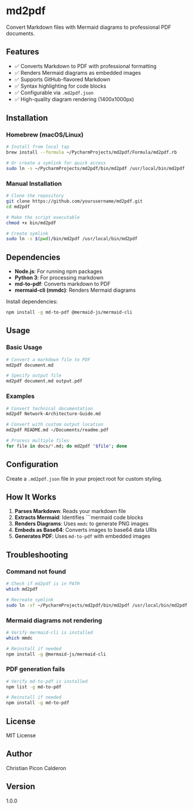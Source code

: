 # md2pdf

Convert Markdown files with Mermaid diagrams to professional PDF documents.

## Features

- ✅ Converts Markdown to PDF with professional formatting
- ✅ Renders Mermaid diagrams as embedded images
- ✅ Supports GitHub-flavored Markdown
- ✅ Syntax highlighting for code blocks
- ✅ Configurable via `.md2pdf.json`
- ✅ High-quality diagram rendering (1400x1000px)

## Installation

### Homebrew (macOS/Linux)

```bash
# Install from local tap
brew install --formula ~/PycharmProjects/md2pdf/Formula/md2pdf.rb

# Or create a symlink for quick access
sudo ln -s ~/PycharmProjects/md2pdf/bin/md2pdf /usr/local/bin/md2pdf
```

### Manual Installation

```bash
# Clone the repository
git clone https://github.com/yourusername/md2pdf.git
cd md2pdf

# Make the script executable
chmod +x bin/md2pdf

# Create symlink
sudo ln -s $(pwd)/bin/md2pdf /usr/local/bin/md2pdf
```

## Dependencies

- **Node.js**: For running npm packages
- **Python 3**: For processing markdown
- **md-to-pdf**: Converts markdown to PDF
- **mermaid-cli (mmdc)**: Renders Mermaid diagrams

Install dependencies:

```bash
npm install -g md-to-pdf @mermaid-js/mermaid-cli
```

## Usage

### Basic Usage

```bash
# Convert a markdown file to PDF
md2pdf document.md

# Specify output file
md2pdf document.md output.pdf
```

### Examples

```bash
# Convert technical documentation
md2pdf Network-Architecture-Guide.md

# Convert with custom output location
md2pdf README.md ~/Documents/readme.pdf

# Process multiple files
for file in docs/*.md; do md2pdf "$file"; done
```

## Configuration

Create a `.md2pdf.json` file in your project root for custom styling.

## How It Works

1. **Parses Markdown**: Reads your markdown file
2. **Extracts Mermaid**: Identifies ```mermaid code blocks
3. **Renders Diagrams**: Uses `mmdc` to generate PNG images
4. **Embeds as Base64**: Converts images to base64 data URIs
5. **Generates PDF**: Uses `md-to-pdf` with embedded images

## Troubleshooting

### Command not found

```bash
# Check if md2pdf is in PATH
which md2pdf

# Recreate symlink
sudo ln -sf ~/PycharmProjects/md2pdf/bin/md2pdf /usr/local/bin/md2pdf
```

### Mermaid diagrams not rendering

```bash
# Verify mermaid-cli is installed
which mmdc

# Reinstall if needed
npm install -g @mermaid-js/mermaid-cli
```

### PDF generation fails

```bash
# Verify md-to-pdf is installed
npm list -g md-to-pdf

# Reinstall if needed
npm install -g md-to-pdf
```

## License

MIT License

## Author

Christian Picon Calderon

## Version

1.0.0
